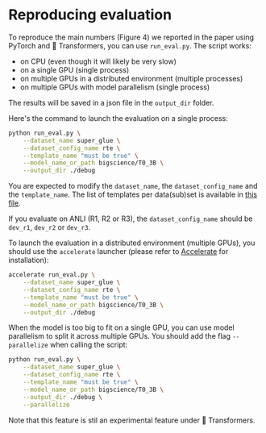 # Reproducing evaluation

To reproduce the main numbers (Figure 4) we reported in the paper using PyTorch and 🤗 Transformers, you can use `run_eval.py`. The script works:
- on CPU (even though it will likely be very slow)
- on a single GPU (single process)
- on multiple GPUs in a distributed environment (multiple processes)
- on multiple GPUs with model parallelism (single process)

The results will be saved in a json file in the `output_dir` folder.

Here's the command to launch the evaluation on a single process:

```bash
python run_eval.py \
    --dataset_name super_glue \
    --dataset_config_name rte \
    --template_name "must be true" \
    --model_name_or_path bigscience/T0_3B \
    --output_dir ./debug
```

You are expected to modify the `dataset_name`, the `dataset_config_name` and the `template_name`. The list of templates per data(sub)set is available in [this file](template_list.py).

If you evaluate on ANLI (R1, R2 or R3), the `dataset_config_name` should be `dev_r1`, `dev_r2` or `dev_r3`.

To launch the evaluation in a distributed environment (multiple GPUs), you should use the `accelerate` launcher (please refer to [Accelerate](https://github.com/huggingface/accelerate) for installation):

```bash
accelerate run_eval.py \
    --dataset_name super_glue \
    --dataset_config_name rte \
    --template_name "must be true" \
    --model_name_or_path bigscience/T0_3B \
    --output_dir ./debug
```

When the model is too big to fit on a single GPU, you can use model parallelism to split it across multiple GPUs. You should add the flag `--parallelize` when calling the script:

```bash
python run_eval.py \
    --dataset_name super_glue \
    --dataset_config_name rte \
    --template_name "must be true" \
    --model_name_or_path bigscience/T0_3B \
    --output_dir ./debug \
    --parallelize
```

Note that this feature is stil an experimental feature under 🤗 Transformers.

